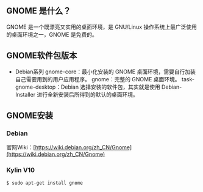 ## GNOME 是什么？
GNOME 是一个既漂亮又实用的桌面环境，是 GNU/Linux 操作系统上最广泛使用的桌面环境之一，GNOME 是免费的。

## GNOME软件包版本
- Debian系列
    gnome-core：最小化安装的 GNOME 桌面环境，需要自行加装自己需要用到的用户应用程序。
    gnome：完整的 GNOME 桌面环境。
    task-gnome-desktop：Debian 选择安装的软件包，其实就是使用 Debian-Installer 进行全新安装后所得到的默认的桌面环境。

## GNOME安装
### Debian
官网Wiki：[https://wiki.debian.org/zh_CN/Gnome](https://wiki.debian.org/zh_CN/Gnome)
### Kylin V10
```bash
$ sudo apt-get install gnome
```